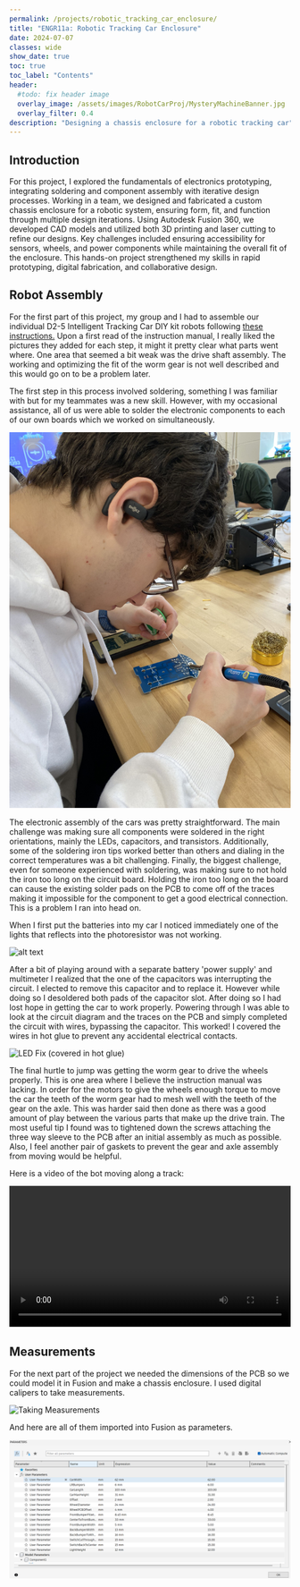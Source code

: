 ```yaml
---
permalink: /projects/robotic_tracking_car_enclosure/
title: "ENGR11a: Robotic Tracking Car Enclosure"
date: 2024-07-07
classes: wide
show_date: true
toc: true
toc_label: "Contents"
header:
  #todo: fix header image
  overlay_image: /assets/images/RobotCarProj/MysteryMachineBanner.jpg
  overlay_filter: 0.4
description: "Designing a chassis enclosure for a robotic tracking car"
---
```


## Introduction

For this project, I explored the fundamentals of electronics prototyping, integrating soldering and component assembly with iterative design processes. Working in a team, we designed and fabricated a custom chassis enclosure for a robotic system, ensuring form, fit, and function through multiple design iterations. Using Autodesk Fusion 360, we developed CAD models and utilized both 3D printing and laser cutting to refine our designs. Key challenges included ensuring accessibility for sensors, wheels, and power components while maintaining the overall fit of the enclosure. This hands-on project strengthened my skills in rapid prototyping, digital fabrication, and collaborative design.

## Robot Assembly

For the first part of this project, my group and I had to assemble our individual D2-5 Intelligent Tracking Car DIY kit robots following [these instructions.](https://m.media-amazon.com/images/I/A1lEYFXJO1L.pdf#page=1&zoom=auto,-83,848) Upon a first read of the instruction manual, I really liked the pictures they added for each step, it might it pretty clear what parts went where. One area that seemed a bit weak was the drive shaft assembly. The working and optimizing the fit of the worm gear is not well described and this would go on to be a problem later.

The first step in this process involved soldering, something I was familiar with but for my teammates was a new skill. However, with my occasional assistance, all of us were able to  solder the electronic components to each of our own boards which we worked on simultaneously. 

![Me Soldering](../assets/images/RobotCarProj/MeSoldering.jpg)

The electronic assembly of the cars was pretty straightforward. The main challenge was making sure all components were soldered in the right orientations, mainly the LEDs, capacitors, and transistors. Additionally, some of the soldering iron tips worked better than others and dialing in the correct temperatures was a bit challenging. Finally, the biggest challenge, even for someone experienced with soldering, was making sure to not hold the iron too long on the circuit board. Holding the iron too long on the board can cause the existing solder pads on the PCB to come off of the traces making it impossible for the component to get a good electrical connection. This is a problem I ran into head on. 

When I first put the batteries into my car I noticed immediately one of the lights that reflects into the photoresistor was not working.

![alt text](../assets/images/RobotCarProj/LEDNotOn.jpg)

After a bit of playing around with a separate battery 'power supply' and multimeter I realized that the one of the capacitors was interrupting the circuit. I elected to remove this capacitor and to replace it. However while doing so I desoldered both pads of the capacitor slot. After doing so I had lost hope in getting the car to work properly. Powering through I was able to look at the circuit diagram and the traces on the PCB and simply completed the circuit with wires, bypassing the capacitor. This worked! I covered the wires in hot glue to prevent any accidental electrical contacts.

![LED Fix (covered in hot glue)](../assets/images/RobotCarProj/LEDFix.jpg)

The final hurtle to jump was getting the worm gear to drive the wheels properly. This is one area where I believe the instruction manual was lacking. In order for the motors to give the wheels enough torque to move the car the teeth of the worm gear had to mesh well with the teeth of the gear on the axle. This was harder said then done as there was a good amount of play between the various parts that make up the drive train. The most useful tip I found was to tightened down the screws attaching the three way sleeve to the PCB after an initial assembly as much as possible. Also, I feel another pair of gaskets to prevent the gear and axle assembly from moving would be helpful.

Here is a video of the bot moving along a track: 

<video controls src="/assets/images/RobotCarProj/CarMoving.mp4" title="Car on Track" style='width: -webkit-fill-available'></video>

## Measurements

For the next part of the project we needed the dimensions of the PCB so we could model it in Fusion and make a chassis enclosure. I used digital calipers to take measurements.

![Taking Measurements](../assets/images/RobotCarProj/TakingMeasurements.jpg)

And here are all of them imported into Fusion as parameters.

![Measurements](../assets/images/RobotCarProj/Measurements.png)